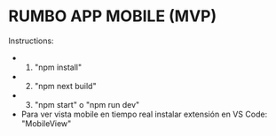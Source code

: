 # RUMBO APP MOBILE (MVP)
Instructions:
- 1) "npm install"
- 2) "npm next build"
- 3) "npm start" o "npm run dev"
- Para ver vista mobile en tiempo real instalar extensión en VS Code: "MobileView"
